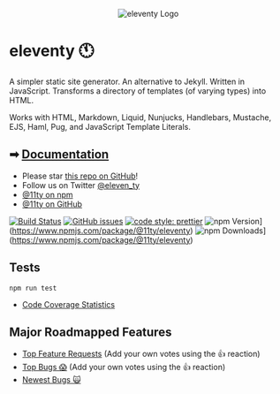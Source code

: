 <p align="center"><img src="https://www.11ty.io/img/logo-github.png" alt="eleventy Logo"></p>

# eleventy 🕚

A simpler static site generator. An alternative to Jekyll. Written in JavaScript. Transforms a directory of templates (of varying types) into HTML.

Works with HTML, Markdown, Liquid, Nunjucks, Handlebars, Mustache, EJS, Haml, Pug, and JavaScript Template Literals.

## ➡ [Documentation](https://www.11ty.io/docs/)

- Please star [this repo on GitHub](https://github.com/11ty/eleventy/)!
- Follow us on Twitter [@eleven_ty](https://twitter.com/eleven_ty)
- [@11ty on npm](https://www.npmjs.com/org/11ty)
- [@11ty on GitHub](https://github.com/11ty)

[![Build Status](https://img.shields.io/travis/11ty/eleventy/master.svg?style=for-the-badge)](https://travis-ci.org/11ty/eleventy) [![GitHub issues](https://img.shields.io/github/issues/11ty/eleventy.svg?style=for-the-badge)](https://github.com/11ty/eleventy/issues) [![code style: prettier](https://img.shields.io/badge/code_style-prettier-ff69b4.svg?style=for-the-badge)](https://github.com/prettier/prettier) ![npm Version](https://img.shields.io/npm/v/@11ty/eleventy.svg?style=flat-square)](https://www.npmjs.com/package/@11ty/eleventy) ![npm Downloads](https://img.shields.io/npm/dt/@11ty/eleventy.svg?style=flat-square)](https://www.npmjs.com/package/@11ty/eleventy)

## Tests

```
npm run test
```

- [Code Coverage Statistics](https://github.com/11ty/eleventy/blob/master/docs/coverage.md)

## Major Roadmapped Features

- [Top Feature Requests](https://github.com/11ty/eleventy/issues?q=label%3Aneeds-votes+sort%3Areactions-%2B1-desc) (Add your own votes using the 👍 reaction)
- [Top Bugs 😱](https://github.com/11ty/eleventy/issues?q=is%3Aissue+is%3Aopen+label%3Abug+sort%3Areactions-%2B1-desc) (Add your own votes using the 👍 reaction)
- [Newest Bugs 🙀](https://github.com/11ty/eleventy/issues?q=is%3Aopen+is%3Aissue+label%3Abug)
